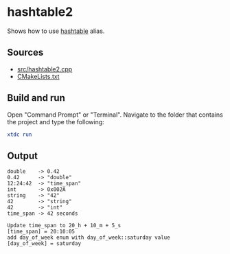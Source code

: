 # hashtable2

Shows how to use [hashtable](https://gammasoft71.github.io/xtd/reference_guides/latest/group__collections.html#gaf18249e78122f5f0f0f09003cf6abc5c) alias.

## Sources

* [src/hashtable2.cpp](src/hashtable2.cpp)
* [CMakeLists.txt](CMakeLists.txt)

## Build and run

Open "Command Prompt" or "Terminal". Navigate to the folder that contains the project and type the following:

```cmake
xtdc run
```

## Output

```
double    -> 0.42
0.42      -> "double"
12:24:42  -> "time_span"
int       -> 0x002A
string    -> "42"
42        -> "string"
42        -> "int"
time_span -> 42 seconds

Update time_span to 20_h + 10_m + 5_s
[time_span] = 20:10:05
add day_of_week enum with day_of_week::saturday value
[day_of_week] = saturday
```
